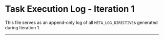# Task Execution Log - Iteration 1

This file serves as an append-only log of all `META_LOG_DIRECTIVE`s generated during Iteration 1.

---